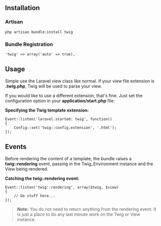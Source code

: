 ## Installation

### Artisan

	php artisan bundle:install twig

### Bundle Registration

	'twig' => array('auto' => true),

## Usage

Simple use the Laravel view class like normal. If your view file extension is **.twig.php**, Twig will be used to parse your view.

If you would like to use a different extension, that's fine. Just set the configuration option in your **application/start.php** file:

**Specifying the Twig template extension:**

	Event::listen('laravel.started: twig', function()
	{
		Config::set('twig::config.extension', '.html');
	});

## Events

Before rendering the content of a template, the bundle raises a **twig::rendering** event, passing in the Twig_Environment instance and the View being rendered.

**Catching the twig::rendering event:**

	Event::listen('twig::rendering', array($twig, $view)
	{
		// Do stuff here...
	});

> **Note:** You do not need to return anything from the rendering event. It is just a place to do any last minute work on the Twig or View instance.
